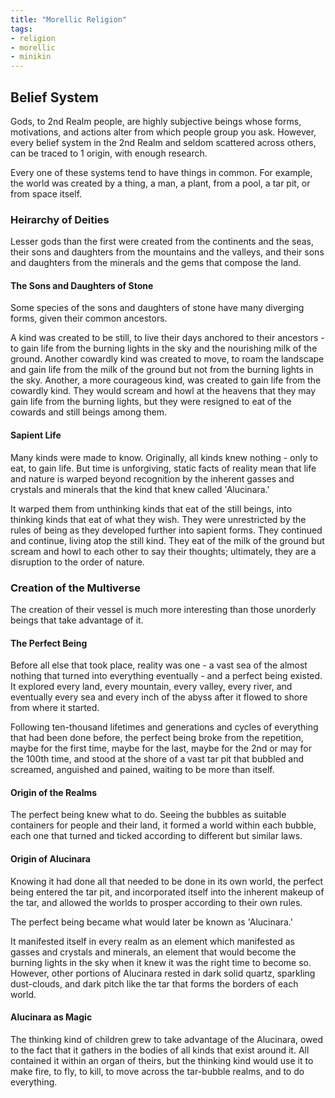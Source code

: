 ```yaml
---
title: "Morellic Religion"
tags:
- religion
- morellic
- minikin
---
```

## Belief System
Gods, to 2nd Realm people, are highly subjective beings whose forms, motivations, and actions alter from which people group you ask. However, every belief system in the 2nd Realm and seldom scattered across others, can be traced to 1 origin, with enough research.

Every one of these systems tend to have things in common. For example, the world was created by a thing, a man, a plant, from a pool, a tar pit, or from space itself.

### Heirarchy of Deities
Lesser gods than the first were created from the continents and the seas, their sons and daughters from the mountains and the valleys, and their sons and daughters from the minerals and the gems that compose the land.

#### The Sons and Daughters of Stone
Some species of the sons and daughters of stone have many diverging forms, given their common ancestors.

A kind was created to be still, to live their days anchored to their ancestors - to gain life from the burning lights in the sky and the nourishing milk of the ground.
Another cowardly kind was created to move, to roam the landscape and gain life from the milk of the ground but not from the burning lights in the sky.
Another, a more courageous kind, was created to gain life from the cowardly kind. They would scream and howl at the heavens that they may gain life from the burning lights, but they were resigned to eat of the cowards and still beings among them.

#### Sapient Life
Many kinds were made to know. Originally, all kinds knew nothing - only to eat, to gain life. But time is unforgiving, static facts of reality mean that life and nature is warped beyond recognition by the inherent gasses and crystals and minerals that the kind that knew called 'Alucinara.'

It warped them from unthinking kinds that eat of the still beings, into thinking kinds that eat of what they wish. They were unrestricted by the rules of being as they developed further into sapient forms.
They continued and continue, living atop the still kind. They eat of the milk of the ground but scream and howl to each other to say their thoughts; ultimately, they are a disruption to the order of nature.

### Creation of the Multiverse
The creation of their vessel is much more interesting than those unorderly beings that take advantage of it.

#### The Perfect Being
Before all else that took place, reality was one - a vast sea of the almost nothing that turned into everything eventually - and a perfect being existed. It explored every land, every mountain, every valley, every river, and eventually every sea and every inch of the abyss after it flowed to shore from where it started.

Following ten-thousand lifetimes and generations and cycles of everything that had been done before, the perfect being broke from the repetition, maybe for the first time, maybe for the last, maybe for the 2nd or may for the 100th time, and stood at the shore of a vast tar pit that bubbled and screamed, anguished and pained, waiting to be more than itself.

#### Origin of the Realms
The perfect being knew what to do. Seeing the bubbles as suitable containers for people and their land, it formed a world within each bubble, each one that turned and ticked according to different but similar laws.

#### Origin of Alucinara
Knowing it had done all that needed to be done in its own world, the perfect being entered the tar pit, and incorporated itself into the inherent makeup of the tar, and allowed the worlds to prosper according to their own rules.

The perfect being became what would later be known as 'Alucinara.'

It manifested itself in every realm as an element which manifested as gasses and crystals and minerals, an element that would become the burning lights in the sky when it knew it was the right time to become so. However, other portions of Alucinara rested in dark solid quartz, sparkling dust-clouds, and dark pitch like the tar that forms the borders of each world.

#### Alucinara as Magic
The thinking kind of children grew to take advantage of the Alucinara, owed to the fact that it gathers in the bodies of all kinds that exist around it. All contained it within an organ of theirs, but the thinking kind would use it to make fire, to fly, to kill, to move across the tar-bubble realms, and to do everything.